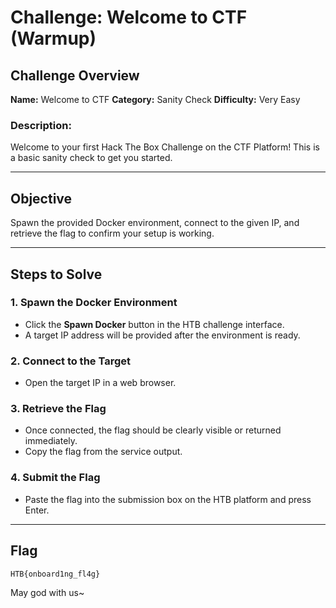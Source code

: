 # Challenge: Welcome to CTF (Warmup)

## Challenge Overview

**Name:** Welcome to CTF
**Category:** Sanity Check
**Difficulty:** Very Easy

### Description:

Welcome to your first Hack The Box Challenge on the CTF Platform! This is a basic sanity check to get you started.

---

## Objective

Spawn the provided Docker environment, connect to the given IP, and retrieve the flag to confirm your setup is working.

---

## Steps to Solve

### 1. Spawn the Docker Environment

* Click the **Spawn Docker** button in the HTB challenge interface.
* A target IP address will be provided after the environment is ready.

### 2. Connect to the Target

* Open the target IP in a web browser.

### 3. Retrieve the Flag

* Once connected, the flag should be clearly visible or returned immediately.
* Copy the flag from the service output.

### 4. Submit the Flag

* Paste the flag into the submission box on the HTB platform and press Enter.

---

## Flag

```
HTB{onboard1ng_fl4g}
```

May god with us~